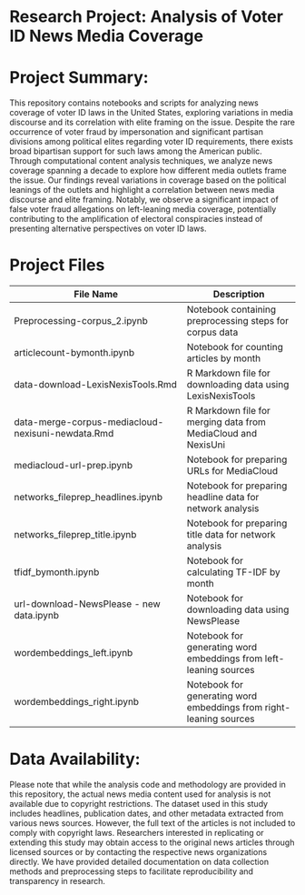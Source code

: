 # Research Project: Analysis of Voter ID News Media Coverage
# Project Summary:
This repository contains notebooks and scripts for analyzing news coverage of voter ID laws in the United States, exploring variations in media discourse and its correlation with elite framing on the issue.
Despite the rare occurrence of voter fraud by impersonation and significant partisan divisions among political elites regarding voter ID requirements, there exists broad bipartisan support for such laws among the American public. Through computational content analysis techniques, we analyze news coverage spanning a decade to explore how different media outlets frame the issue. Our findings reveal variations in coverage based on the political leanings of the outlets and highlight a correlation between news media discourse and elite framing. Notably, we observe a significant impact of false voter fraud allegations on left-leaning media coverage, potentially contributing to the amplification of electoral conspiracies instead of presenting alternative perspectives on voter ID laws.

# Project Files

| File Name                                     | Description                                                                                        |
|-----------------------------------------------|----------------------------------------------------------------------------------------------------|
| Preprocessing-corpus_2.ipynb                 | Notebook containing preprocessing steps for corpus data                                             |
| articlecount-bymonth.ipynb                   | Notebook for counting articles by month                                                            |
| data-download-LexisNexisTools.Rmd            | R Markdown file for downloading data using LexisNexisTools                                           |
| data-merge-corpus-mediacloud-nexisuni-newdata.Rmd | R Markdown file for merging data from MediaCloud and NexisUni                                   |
| mediacloud-url-prep.ipynb                    | Notebook for preparing URLs for MediaCloud                                                          |
| networks_fileprep_headlines.ipynb            | Notebook for preparing headline data for network analysis                                            |
| networks_fileprep_title.ipynb                | Notebook for preparing title data for network analysis                                               |
| tfidf_bymonth.ipynb                          | Notebook for calculating TF-IDF by month                                                             |
| url-download-NewsPlease - new data.ipynb     | Notebook for downloading data using NewsPlease                                                       |
| wordembeddings_left.ipynb                    | Notebook for generating word embeddings from left-leaning sources                                    |
| wordembeddings_right.ipynb                   | Notebook for generating word embeddings from right-leaning sources                                   |

# Data Availability:
Please note that while the analysis code and methodology are provided in this repository, the actual news media content used for analysis is not available due to copyright restrictions. The dataset used in this study includes headlines, publication dates, and other metadata extracted from various news sources. However, the full text of the articles is not included to comply with copyright laws. Researchers interested in replicating or extending this study may obtain access to the original news articles through licensed sources or by contacting the respective news organizations directly. We have provided detailed documentation on data collection methods and preprocessing steps to facilitate reproducibility and transparency in research.
